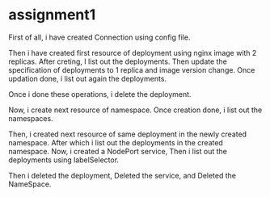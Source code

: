 # assignment1
First of all, i have created Connection using config file.

Then i have created first resource of deployment using nginx image with 2 replicas. 
After creting, I list out the deployments. Then update the specification of deployments to 1 replica and image version change.
Once updation done, i list out again the deployments. 

Once i done these operations, i delete the deployment.

Now, i create next resource of namespace. Once creation done, i list out the namespaces.

Then, i created next resource of same deployment in the newly created namespace. After which i list out the deployments in the created namespace.
Now, i created a NodePort service, Then i list out the deployments using labelSelector.

Then i deleted the deployment, Deleted the service, and Deleted the NameSpace.
